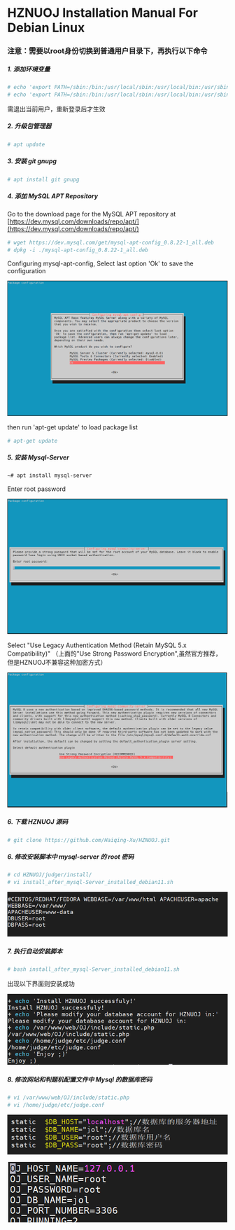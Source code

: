 
# __HZNUOJ Installation Manual For Debian Linux__


### 注意：需要以root身份切换到普通用户目录下，再执行以下命令


##### 1. 添加环境变量

```bash
# echo 'export PATH=/sbin:/bin:/usr/local/sbin:/usr/local/bin:/usr/sbin:/usr/bin' > .bashrc
# echo 'export PATH=/sbin:/bin:/usr/local/sbin:/usr/local/bin:/usr/sbin:/usr/bin' > /root/.bashrc
```
需退出当前用户，重新登录后才生效


##### 2. 升级包管理器

```bash
# apt update
```

##### 3. 安装 git gnupg

```bash
# apt install git gnupg
```

##### 4. 添加 MySQL APT Repository

Go to the download page for the MySQL APT repository at [https://dev.mysql.com/downloads/repo/apt/](https://dev.mysql.com/downloads/repo/apt/)

```bash
# wget https://dev.mysql.com/get/mysql-apt-config_0.8.22-1_all.deb
# dpkg -i ./mysql-apt-config_0.8.22-1_all.deb
```

Configuring mysql-apt-config, Select last option 'Ok' to save the configuration

![](https://github.com/Haiqing-Xu/MyDocs/blob/main/Images/1_mysql.PNG)

then run 'apt-get update' to load package list

```bash
# apt-get update
```

##### 5. 安装 Mysql-Server

```bash
~# apt install mysql-server
```
Enter root password

![](https://github.com/Haiqing-Xu/MyDocs/blob/main/Images/2_mysql.PNG)

Select "Use Legacy Authentication Method (Retain MySQL 5.x Compatibility)" （上面的"Use Strong Password Encryption",虽然官方推荐，但是HZNUOJ不兼容这种加密方式）

![](https://github.com/Haiqing-Xu/MyDocs/blob/main/Images/3_mysql.PNG)

##### 6. 下载 HZNUOJ 源码

```bash
# git clone https://github.com/Haiqing-Xu/HZNUOJ.git
```

##### 6. 修改安装脚本中 mysql-server 的 root 密码

```bash
# cd HZNUOJ/judger/install/
# vi install_after_mysql-Server_installed_debian11.sh
```


![](https://github.com/Haiqing-Xu/MyDocs/blob/main/Images/4_vi.png)



##### 7. 执行自动安装脚本

```bash
# bash install_after_mysql-Server_installed_debian11.sh
```

出现以下界面则安装成功

![](https://github.com/Haiqing-Xu/MyDocs/blob/main/Images/5_enjoy.png)

##### 8. 修改网站和判题机配置文件中 Mysql 的数据库密码

```bash
# vi /var/www/web/OJ/include/static.php
# vi /home/judge/etc/judge.conf
```

![](https://github.com/Haiqing-Xu/MyDocs/blob/main/Images/6_static.png)

![](https://github.com/Haiqing-Xu/MyDocs/blob/main/Images/6_judge.png)
